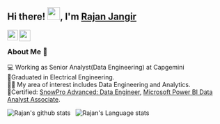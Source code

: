 ## Hi there! <img src="https://github.com/TheDudeThatCode/TheDudeThatCode/blob/master/Assets/Hi.gif" width="29px">, I'm [Rajan Jangir](https://www.linkedin.com/in/rajan-jangir/) 
<!--
**Rajan-jangir/Rajan-Jangir** is a ✨ _special_ ✨ repository because its `README.md` (this file) appears on your GitHub profile.
-->
<a href="https://www.linkedin.com/in/rajan-jangir/">
  <img align="left" width="24px" src="https://cdn.jsdelivr.net/npm/simple-icons@v3/icons/linkedin.svg"  />
</a>
<a href="mailto:jangirrajan20@gmail.com">
  <img align="left" width="26px" src="https://cdn.jsdelivr.net/npm/simple-icons@v3/icons/gmail.svg" />
</a>
<br />

### About Me 🚀
💻 Working as Senior Analyst(Data Engineering) at Capgemini </br>
🌱Graduated in Electrical Engineering. </br>
👨‍💻 My area of interest includes Data Engineering and Analytics. </br>
🏅Certified: [SnowPro Advanced: Data Engineer](https://achieve.snowflake.com/9aa8ba0e-467b-46d9-b08c-04609d9c51da#acc.LeS2hUz6), [Microsoft Power BI Data Analyst Associate](https://learn.microsoft.com/en-us/users/jangirrajan/credentials/9f0f28f8756a9fe).

![Rajan's github stats](https://github-readme-stats.vercel.app/api?username=Rajan-jangir&show_icons=true&hide_border=true)&nbsp;&nbsp;
![Rajan's Language stats](https://github-readme-stats-eight-theta.vercel.app/api/top-langs/?username=Rajan-jangir&layout=compact&langs_count=8)
<br />
